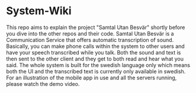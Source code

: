 # System-Wiki
This repo aims to explain the project "Samtal Utan Besvär" shortly before you dive into the other repos and their code.
Samtal Utan Besvär is a Communication Service that offers automatic transcription of sound. Basically, you can make phone calls within the system to other users and have your speech transcribed while you talk. Both the sound and text is then sent to the other client and they get to both read and hear what you said. The whole system is built for the swedish language only which means both the UI and the transcribed text is currently only available in swedish. For an illustration of the mobile app in use and all the servers running, please watch the demo video.  
